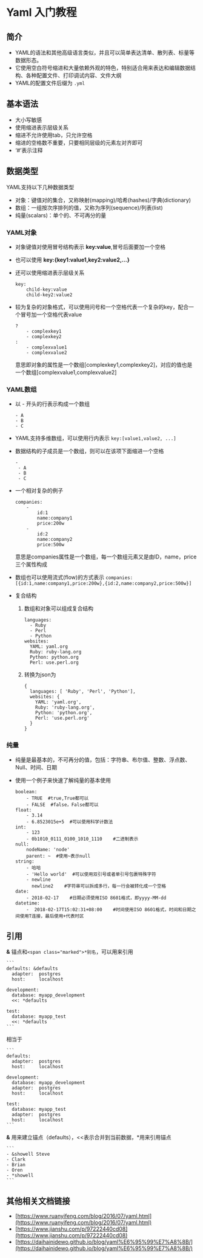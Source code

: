 # Yaml 入门教程

## 简介
* YAML的语法和其他高级语言类似，并且可以简单表达清单、散列表、标量等数据形态。
* 它使用空白符号缩进和大量依赖外观的特色，特别适合用来表达和编辑数据结构、各种配置文件、打印调试内容、文件大纲
* YAML的配置文件后缀为 `.yml`

## 基本语法
* 大小写敏感
* 使用缩进表示层级关系
* 缩进不允许使用tab，只允许空格
* 缩进的空格数不重要，只要相同层级的元素左对齐即可
* ‘#’表示注释

## 数据类型
YAML支持以下几种数据类型
* 对象：键值对的集合，又称映射(mapping)/哈希(hashes)/字典(dictionary)
* 数组：一组按次序排列的值，又称为序列(sequence)/列表(list)
* 纯量(scalars)：单个的、不可再分的量

### YAML对象
* 对象键值对使用冒号结构表示 **key:value**,冒号后面要加一个空格
* 也可以使用 **key:{key1:value1,key2:value2,...}**
* 还可以使用缩进表示层级关系
    
    ```
    key:
        child-key:value 
        child-key2:value2
    ```
* 较为复杂的对象格式，可以使用问号和一个空格代表一个复杂的key，配合一个冒号加一个空格代表value

    ```
    ? 
        - complexkey1
        - complexkey2
    : 
        - complexvalue1
        - complexvalue2
    ```
    意思即对象的属性是一个数组[complexkey1,complexkey2]，对应的值也是一个数组[complexvalue1,complexvalue2]

### YAML数组
* 以 - 开头的行表示构成一个数组

    ```
    - A
    - B
    - C
    ```
* YAML支持多维数组，可以使用行内表示
    `key:[value1,value2, ...]`
* 数据结构的子成员是一个数组，则可以在该项下面缩进一个空格
    
    ```
    -
     - A
     - B
     - C
    ```
* 一个相对复杂的例子

    ```
    companies:
        -
            id:1
            name:company1
            price:200w
        -
            id:2
            name:company2
            price:500w
    ```
    意思是companies属性是一个数组，每一个数组元素又是由ID，name，price三个属性构成
* 数组也可以使用流式(flow)的方式表示
    `companies:[{id:1,name:company1,price:200w},{id:2,name:company2,price:500w}]`
* 复合结构
    1. 数组和对象可以组成复合结构
    
        ```
        languages:
          - Ruby
          - Perl
          - Python 
        websites:
          YAML: yaml.org 
          Ruby: ruby-lang.org 
          Python: python.org 
          Perl: use.perl.org
        ```
    2. 转换为json为
        
        ```
        { 
          languages: [ 'Ruby', 'Perl', 'Python'],
          websites: {
            YAML: 'yaml.org',
            Ruby: 'ruby-lang.org',
            Python: 'python.org',
            Perl: 'use.perl.org' 
          } 
        }
        ```
### 纯量
* 纯量是最基本的，不可再分的值，包括：字符串、布尔值、整数、浮点数、Null、时间、日期
* 使用一个例子来快速了解纯量的基本使用

    ```
    boolean: 
        - TRUE  #true,True都可以
        - FALSE  #false，False都可以
    float:
        - 3.14
        - 6.8523015e+5  #可以使用科学计数法
    int:
        - 123
        - 0b1010_0111_0100_1010_1110    #二进制表示
    null:
        nodeName: 'node'
        parent: ~  #使用~表示null
    string:
        - 哈哈
        - 'Hello world'  #可以使用双引号或者单引号包裹特殊字符
        - newline
          newline2    #字符串可以拆成多行，每一行会被转化成一个空格
    date:
        - 2018-02-17    #日期必须使用ISO 8601格式，即yyyy-MM-dd
    datetime: 
        -  2018-02-17T15:02:31+08:00    #时间使用ISO 8601格式，时间和日期之间使用T连接，最后使用+代表时区
    ```
    
## 引用
**&** 锚点和`<span class="marked">*别名`，可以用来引用
    
    ```
    defaults: &defaults
      adapter:  postgres
      host:     localhost
    
    development:
      database: myapp_development
      <<: *defaults
    
    test:
      database: myapp_test
      <<: *defaults
    ```    
    
相当于

    ```
    defaults:
      adapter:  postgres
      host:     localhost
    
    development:
      database: myapp_development
      adapter:  postgres
      host:     localhost
    
    test:
      database: myapp_test
      adapter:  postgres
      host:     localhost
    ```
**&** 用来建立锚点（defaults），<<表示合并到当前数据，*用来引用锚点
    
    ```
    - &showell Steve 
    - Clark 
    - Brian 
    - Oren 
    - *showell
    ```
## 其他相关文档链接
* [https://www.ruanyifeng.com/blog/2016/07/yaml.html](https://www.ruanyifeng.com/blog/2016/07/yaml.html)
* [https://www.jianshu.com/p/97222440cd08](https://www.jianshu.com/p/97222440cd08)
* [https://daihainidewo.github.io/blog/yaml%E6%95%99%E7%A8%8B/](https://daihainidewo.github.io/blog/yaml%E6%95%99%E7%A8%8B/)    